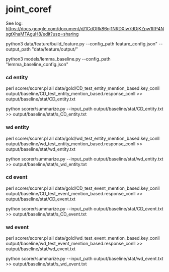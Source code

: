 # joint_coref
See log: https://docs.google.com/document/d/1CdORk86nj1NRDXiw7dDjKZpw1IfP4NsgtXhaMTAguH8/edit?usp=sharing


python3 data/feature/build_feature.py --config_path feature_config.json" --output_path "data/feature/output/"

python3 models/lemma_baseline.py --config_path "lemma_baseline_config.json"


### cd entity

perl scorer/scorer.pl all data/gold/CD_test_entity_mention_based.key_conll  output/baseline/CD_test_entity_mention_based.response_conll >> output/baseline/stat/CD_entity.txt 

python scorer/summarize.py --input_path output/baseline/stat/CD_entity.txt >> output/baseline/stat/s_CD_entity.txt


### wd entity

perl scorer/scorer.pl all data/gold/wd_test_entity_mention_based.key_conll  output/baseline/wd_test_entity_mention_based.response_conll >> output/baseline/stat/wd_entity.txt 

python scorer/summarize.py --input_path output/baseline/stat/wd_entity.txt >> output/baseline/stat/s_wd_entity.txt

### cd event

perl scorer/scorer.pl all data/gold/CD_test_event_mention_based.key_conll  output/baseline/CD_test_event_mention_based.response_conll >> output/baseline/stat/CD_event.txt 

python scorer/summarize.py --input_path output/baseline/stat/CD_event.txt >> output/baseline/stat/s_CD_event.txt

### wd event

perl scorer/scorer.pl all data/gold/wd_test_event_mention_based.key_conll  output/baseline/wd_test_event_mention_based.response_conll >> output/baseline/stat/wd_event.txt 

python scorer/summarize.py --input_path output/baseline/stat/wd_event.txt >> output/baseline/stat/s_wd_event.txt
